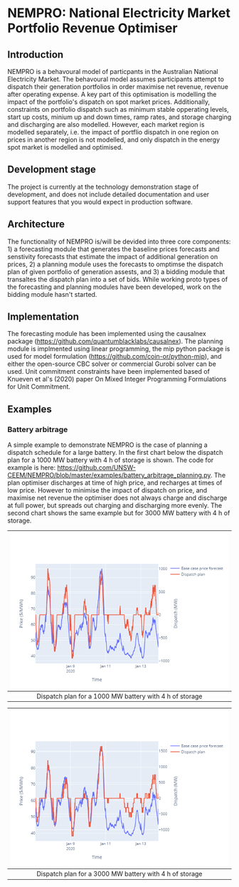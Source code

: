 # NEMPRO: National Electricity Market Portfolio Revenue Optimiser

## Introduction
NEMPRO is a behavoural model of particpants in the Australian National Electricity Market. The behavoural model assumes 
participants attempt to dispatch their generation portfolios in order maximise net revenue, revenue after operating 
expense. A key part of this optimisation is modelling the impact of the portfolio's dispatch on spot market prices. 
Additionally, constraints on portfolio dispatch such as minimum stable opperating levels, start up costs, minium up and 
down times, ramp rates, and storage charging and discharging are also modelled. However, each market region is modelled 
separately, i.e. the impact of portflio dispatch in one region on prices in another region is not modelled, and only 
dispatch in the energy spot market is modelled and optimised.

## Development stage
The project is currently at the technology demonstration stage of development, and does not include detailed 
documentation and user support features that you would expect in production software.

## Architecture
The functionality of NEMPRO is/will be devided into three core components: 1) a forecasting module that generates the 
baseline prices forecasts and senstivity forecasts that estimate the impact of additional generation on prices, 2) a 
planning module uses the forecasts to omptimse the dispatch plan of given portfolio of generation assests, and 3) a 
bidding module that transaltes the dispatch plan into a set of bids. While working proto types of the forecasting and 
planning modules have been developed, work on the bidding module hasn't started.

## Implementation
The forecasting module has been implemented using the causalnex package (https://github.com/quantumblacklabs/causalnex). 
The planning module is implmented using linear programming, the mip python package is used for model formulation 
(https://github.com/coin-or/python-mip), and either the open-source CBC solver or commercial Gurobi solver can be used. 
Unit commitment constraints have been implemented based of Knueven et al's (2020) paper On Mixed Integer Programming 
Formulations for Unit Commitment.

## Examples

### Battery arbitrage
A simple example to demonstrate NEMPRO is the case of planning a dispatch schedule for a large battery. In the first 
chart below the dispatch plan for a 1000 MW battery with 4 h of storage is shown. The code for example is here:
https://github.com/UNSW-CEEM/NEMPRO/blob/master/examples/battery_arbitrage_planning.py. The plan optimiser discharges
at time of high price, and recharges at times of low price. However to minimise the impact of dispatch on price, and
maximise net revenue the optimiser does not always charge and discharge at full power, but spreads out charging and 
discharging more evenly. The second chart shows the same example but for 3000 MW battery with 4 h of storage.

|![Figure1](/examples/images/battery_arbitrage_planning_1000MW.png)|
|:--:|
|Dispatch plan for a 1000 MW battery with 4 h of storage|

|![Figure2](/examples/images/battery_arbitrage_planning_3000MW.png)|
|:--:|
|Dispatch plan for a 3000 MW battery with 4 h of storage|

